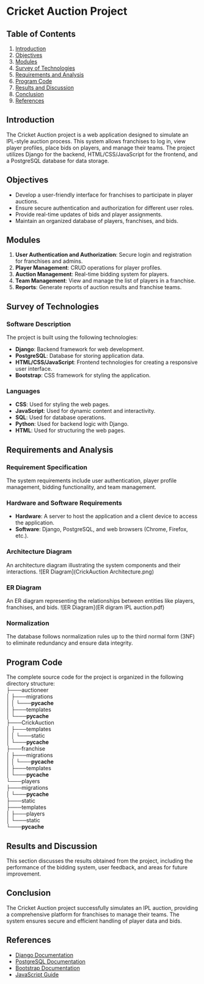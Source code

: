 # Cricket Auction Project

## Table of Contents
1. [Introduction](#introduction)
2. [Objectives](#objectives)
3. [Modules](#modules)
4. [Survey of Technologies](#survey-of-technologies)
5. [Requirements and Analysis](#requirements-and-analysis)
6. [Program Code](#program-code)
7. [Results and Discussion](#results-and-discussion)
8. [Conclusion](#conclusion)
9. [References](#references)

## Introduction
The Cricket Auction project is a web application designed to simulate an IPL-style auction process. This system allows franchises to log in, view player profiles, place bids on players, and manage their teams. The project utilizes Django for the backend, HTML/CSS/JavaScript for the frontend, and a PostgreSQL database for data storage.

## Objectives
- Develop a user-friendly interface for franchises to participate in player auctions.
- Ensure secure authentication and authorization for different user roles.
- Provide real-time updates of bids and player assignments.
- Maintain an organized database of players, franchises, and bids.

## Modules
1. **User Authentication and Authorization**: Secure login and registration for franchises and admins.
2. **Player Management**: CRUD operations for player profiles.
3. **Auction Management**: Real-time bidding system for players.
4. **Team Management**: View and manage the list of players in a franchise.
5. **Reports**: Generate reports of auction results and franchise teams.

## Survey of Technologies
### Software Description
The project is built using the following technologies:
- **Django**: Backend framework for web development.
- **PostgreSQL**: Database for storing application data.
- **HTML/CSS/JavaScript**: Frontend technologies for creating a responsive user interface.
- **Bootstrap**: CSS framework for styling the application.

### Languages
- **CSS**: Used for styling the web pages.
- **JavaScript**: Used for dynamic content and interactivity.
- **SQL**: Used for database operations.
- **Python**: Used for backend logic with Django.
- **HTML**: Used for structuring the web pages.

## Requirements and Analysis
### Requirement Specification
The system requirements include user authentication, player profile management, bidding functionality, and team management.

### Hardware and Software Requirements
- **Hardware**: A server to host the application and a client device to access the application.
- **Software**: Django, PostgreSQL, and web browsers (Chrome, Firefox, etc.).

### Architecture Diagram
An architecture diagram illustrating the system components and their interactions.
![ER Diagram](CrickAuction Architecture.png)

### ER Diagram
An ER diagram representing the relationships between entities like players, franchises, and bids.
![ER Diagram](ER digram IPL auction.pdf)

### Normalization
The database follows normalization rules up to the third normal form (3NF) to eliminate redundancy and ensure data integrity.

## Program Code
The complete source code for the project is organized in the following directory structure: <br>
├───auctioneer<br>
│   ├───migrations<br>
│   │   └───__pycache__<br>
│   ├───templates<br>
│   └───__pycache__<br>
├───CrickAuction<br>
│   ├───templates<br>
│   │   └───static<br>
│   └───__pycache__<br>
├───franchise<br>
│   ├───migrations<br>
│   │   └───__pycache__<br>
│   ├───templates<br>
│   └───__pycache__<br>
└───players<br>
    ├───migrations<br>
    │   └───__pycache__<br>
    ├───static<br>
    ├───templates<br>
    │   ├───players<br>
    │   └───static<br>
    └───__pycache__<br>

## Results and Discussion
This section discusses the results obtained from the project, including the performance of the bidding system, user feedback, and areas for future improvement.

## Conclusion
The Cricket Auction project successfully simulates an IPL auction, providing a comprehensive platform for franchises to manage their teams. The system ensures secure and efficient handling of player data and bids.

## References
- [Django Documentation](https://docs.djangoproject.com/)
- [PostgreSQL Documentation](https://www.postgresql.org/docs/)
- [Bootstrap Documentation](https://getbootstrap.com/docs/5.3/)
- [JavaScript Guide](https://developer.mozilla.org/en-US/docs/Web/JavaScript/Guide)


